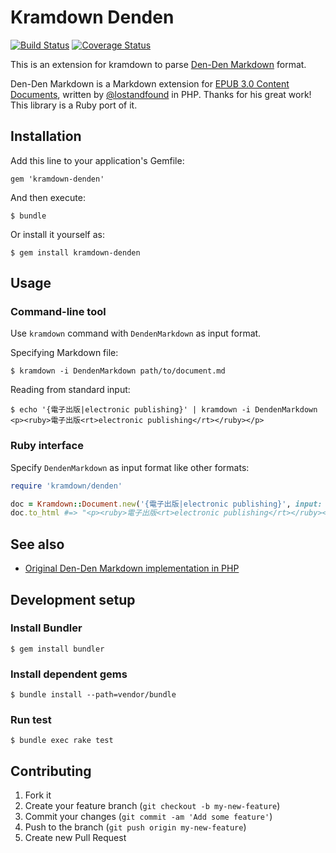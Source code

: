 Kramdown Denden
===============
[![Build Status](https://travis-ci.org/KitaitiMakoto/kramdown-denden.png?branch=master)](https://travis-ci.org/KitaitiMakoto/kramdown-denden)
[![Coverage Status](https://coveralls.io/repos/KitaitiMakoto/kramdown-denden/badge.png?branch=master)](https://coveralls.io/r/KitaitiMakoto/kramdown-denden?branch=master)

This is an extension for kramdown to parse [Den-Den Markdown][dendenmarkdown] format.

Den-Den Markdown is a Markdown extension for [EPUB 3.0 Content Documents][epub30-contentdocs], written by [@lostandfound][lostandfound] in PHP. Thanks for his great work! This library is a Ruby port of it.

Installation
------------

Add this line to your application's Gemfile:

    gem 'kramdown-denden'

And then execute:

    $ bundle

Or install it yourself as:

    $ gem install kramdown-denden

Usage
-----

### Command-line tool

Use `kramdown` command with `DendenMarkdown` as input format.

Specifying Markdown file:

    $ kramdown -i DendenMarkdown path/to/document.md

Reading from standard input:

    $ echo '{電子出版|electronic publishing}' | kramdown -i DendenMarkdown
    <p><ruby>電子出版<rt>electronic publishing</rt></ruby></p>

### Ruby interface

Specify `DendenMarkdown` as input format like other formats:

```ruby
require 'kramdown/denden'

doc = Kramdown::Document.new('{電子出版|electronic publishing}', input: 'DendenMarkdown')
doc.to_html #=> "<p><ruby>電子出版<rt>electronic publishing</rt></ruby></p>\n"
```

See also
--------

* [Original Den-Den Markdown implementation in PHP][dendenmarkdown]

Development setup
-----------------

### Install Bundler

    $ gem install bundler

### Install dependent gems

    $ bundle install --path=vendor/bundle

### Run test

    $ bundle exec rake test

Contributing
------------

1. Fork it
2. Create your feature branch (`git checkout -b my-new-feature`)
3. Commit your changes (`git commit -am 'Add some feature'`)
4. Push to the branch (`git push origin my-new-feature`)
5. Create new Pull Request

[dendenmarkdown]: https://github.com/denshoch/DenDenMarkdown
[epub30-contentdocs]: http://www.idpf.org/epub/30/spec/epub30-contentdocs.html
[lostandfound]: https://github.com/lostandfound
